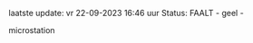 laatste update: 
vr 22-09-2023 16:46   uur 
Status: FAALT - geel - 
<div class="service Y">microstation</div>